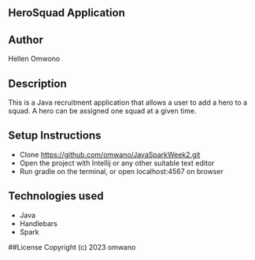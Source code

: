 ## HeroSquad Application
## Author
Hellen Omwono

## Description
This is a Java recruitment application that allows a user to add a hero to a squad. A hero can be assigned one squad at a given time.

## Setup Instructions
- Clone https://github.com/omwano/JavaSparkWeek2.git
- Open the project with Intellij or any other suitable text editor
- Run gradle on the terminal, or open localhost:4567 on browser
## Technologies used
- Java
- Handlebars
- Spark

##License
Copyright (c) 2023 omwano